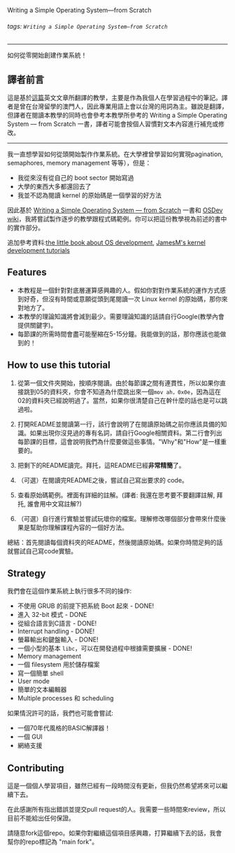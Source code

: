 Writing a Simple Operating System—from Scratch

###### tags: `Writing a Simple Operating System—from Scratch`

---

如何從零開始創建作業系統！

## 譯者前言

這是基於[這篇](https://github.com/cfenollosa/os-tutorial)英文文章所翻譯的教學，主要是作為我個人在學習過程中的筆記。譯者是曾在台灣留學的澳門人，因此專業用語上會以台灣的用詞為主。雖說是翻譯，但譯者在閱讀本教學的同時也會參考本教學所參考的 Writing a Simple Operating System —
from Scratch 一書，譯者可能會按個人習慣對文本內容進行補充或修改。

---

我一直想學習如何從頭開始製作作業系統。在大學裡曾學習如何實現pagination, semaphores, memory management 等等），但是：

* 我從來沒有從自己的 boot sector 開始寫過
* 大學的東西大多都還回去了
* 我並不認為閱讀 kernel 的原始碼是一個學習的好方法

因此基於 [Writing a Simple Operating System —
from Scratch](http://www.cs.bham.ac.uk/~exr/lectures/opsys/10_11/lectures/os-dev.pdf) 一書和 [OSDev wiki](http://wiki.osdev.org/)，我將嘗試製作逐步的教學跟程式碼範例。你可以把這份教學視為前述的書中的實作部分。

追加參考資料:[the little book about OS development](https://littleosbook.github.io),
[JamesM's kernel development tutorials](https://web.archive.org/web/20160412174753/http://www.jamesmolloy.co.uk/tutorial_html/index.html)

Features
--------

- 本教程是一個針對對底層運算感興趣的人。假如你對對作業系統的運作方式感到好奇，但沒有時間或意願從頭到尾閱讀一次 Linux kernel 的原始碼，那你來對地方了。
- 本教學的理論知識將會減到最少。需要理論知識的話請自行Google(教學內會提供關鍵字)。
- 每節課的所需時間會盡可能壓縮在5-15分鐘。我能做到的話，那你應該也能做到的！

How to use this tutorial
------------------------

1. 從第一個文件夾開始，按順序閱讀。由於每節課之間有連貫性，所以如果你直接跳到05的資料夾，你會不知道為什麼跳出來一個`mov ah，0x0e`，因為這在02的資料夾已經說明過了。當然，如果你很清楚自己在幹什麼的話也是可以跳過啦。

2. 打開README並閱讀第一行，該行會說明了在閱讀原始碼之前你應該具備的知識。如果出現你沒見過的專有名詞，請自行Google相關資料。第二行會列出每節課的目標，這會說明我們為什麼要做這些事情。"Why"和"How"是一樣重要的。
 
3. 把剩下的README讀完。拜托，這README已經**非常精簡**了。

4. （可選）在閱讀完README之後，嘗試自己寫出要求的 code。

5. 查看原始碼範例。裡面有詳細的註解。(譯者: 我還在思考要不要翻譯註解, 拜托, 誰會用中文寫註解?)

6. （可選）自行進行實驗並嘗試玩壞你的檔案。理解修改哪個部分會帶來什麼後果是幫助你理解課程內容的一個好方法。

總結：首先閱讀每個資料夾的README，然後閱讀原始碼。如果你時間足夠的話就嘗試自己寫code實驗。

Strategy
-------- 

我們會在這個作業系統上執行很多不同的操作:

- 不使用 GRUB 的前提下把系統 Boot 起來 - DONE!
- 進入 32-bit 模式 - DONE
- 從組合語言到C語言 - DONE!
- Interrupt handling - DONE!
- 螢幕輸出和鍵盤輸入 - DONE!
- 一個小型的基本 `libc`，可以在開發過程中根據需要擴展 - DONE!
- Memory management
- 一個 filesystem 用於儲存檔案
- 寫一個簡單 shell
- User mode
- 簡單的文本編輯器
- Multiple processes 和 scheduling


如果情況許可的話，我們也可能會嘗試:

- 一個70年代風格的BASIC解譯器！ 
- 一個 GUI
- 網絡支援

Contributing
------------

這是一個個人學習項目，雖然已經有一段時間沒有更新，但我仍然希望將來可以繼續下去。

在此感謝所有指出錯誤並提交pull request的人。我需要一些時間來review，所以目前不能給出任何保證。

請隨意fork這個repo。如果你對繼續這個項目感興趣，打算繼續下去的話，我會幫你的repo標記為 "main fork"。
